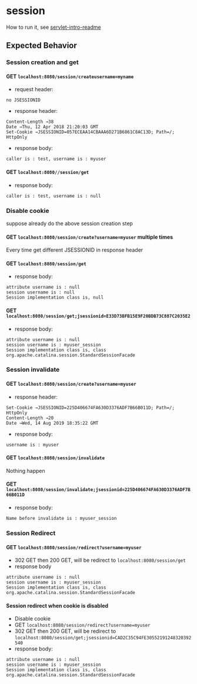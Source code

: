# session
How to run it, see [servlet-intro-readme](https://github.com/rsun07/Java_Web/tree/master/servlet-intro#how-to-run-it)

## Expected Behavior
### Session creation and get
#### GET `localhost:8080/session/createusername=myname` 
- request header:
```
no JSESSIONID
```
- response header:
```
Content-Length →38
Date →Thu, 12 Apr 2018 21:20:03 GMT
Set-Cookie →JSESSIONID=057ECEAA14CBAAA6D271B6861C8AC13D; Path=/; HttpOnly
```
- response body:
```
caller is : test, username is : myuser
```

#### GET `localhost:8080//session/get` 
- response body:
```
caller is : test, username is : null
```

### Disable cookie
suppose already do the above session creation step
#### GET `localhost:8080/session/create?username=myuser` multiple times
Every time get different JSESSIONID in response header

#### GET `localhost:8080/session/get`
- response body:
```
attribute username is : null
session username is : null
Session implementation class is, null
```

#### GET `localhost:8080/session/get;jsessionid=E33D73BFB15E9F20BDB73C887C2035E2`
- response body:
```
attribute username is : null
session username is : myuser_session
Session implementation class is, class org.apache.catalina.session.StandardSessionFacade
```

### Session invalidate
#### GET `localhost:8080/session/create?username=myuser`
- response header:
```
Set-Cookie →JSESSIONID=225D406674FA630D3376ADF7B66B011D; Path=/; HttpOnly
Content-Length →20
Date →Wed, 14 Aug 2019 18:35:22 GMT
```
- response body:
```
username is : myuser
```
#### GET `localhost:8080/session/invalidate`
Nothing happen

#### GET `localhost:8080/session/invalidate;jsessionid=225D406674FA630D3376ADF7B66B011D`
- response body:
```
Name before invalidate is : myuser_session
```

### Session Redirect
#### GET `localhost:8080/session/redirect?username=myuser`
- 302 GET then 200 GET, will be redirect to `localhost:8080/session/get`
- response body
```
attribute username is : null
session username is : myuser_session
Session implementation class is, class org.apache.catalina.session.StandardSessionFacade
```

#### Session redirect when cookie is disabled
- Disable cookie
- GET `localhost:8080/session/redirect?username=myuser`
- 302 GET then 200 GET, will be redirect to `localhost:8080/session/get;jsessionid=CAD2C35C94FE30552191248320392540`
- response body:
```
attribute username is : null
session username is : myuser_session
Session implementation class is, class org.apache.catalina.session.StandardSessionFacade
```
